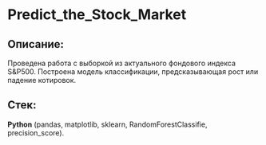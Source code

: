 # Predict_the_Stock_Market
## Описание:
Проведена работа с выборкой из актуального фондового индекса S&P500. Построена модель классификации, предсказывающая рост или падение котировок.
## Стек:
**Python** (pandas, matplotlib, sklearn, RandomForestClassifie, precision_score).
